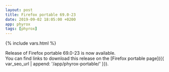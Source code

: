 ```yaml
---
layout: post
title: Firefox portable 69.0-23
date: 2019-09-02 18:05:00 +0200
app: phyrox
tags: [phyrox]
---
```

{% include vars.html %}

Release of Firefox portable 69.0-23 is now available.<br />
You can find links to download this release on the [Firefox portable page]({{ var_seo_url | append: '/app/phyrox-portable/' }}).